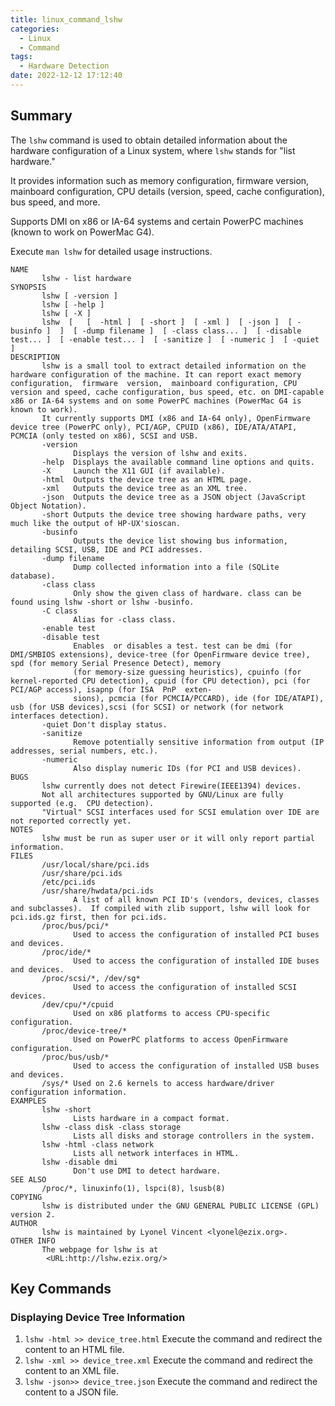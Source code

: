 ```yaml
---
title: linux_command_lshw
categories:
  - Linux
  - Command
tags:
  - Hardware Detection
date: 2022-12-12 17:12:40
---
```



## Summary

The `lshw` command is used to obtain detailed information about the hardware configuration of a Linux system, where `lshw` stands for "list hardware."

It provides information such as memory configuration, firmware version, mainboard configuration, CPU details (version, speed, cache configuration), bus speed, and more.

Supports DMI on x86 or IA-64 systems and certain PowerPC machines (known to work on PowerMac G4).

<!-- more -->

Execute `man lshw` for detailed usage instructions.

```shell
NAME
       lshw - list hardware
SYNOPSIS
       lshw [ -version ]
       lshw [ -help ]
       lshw [ -X ]
       lshw  [   [  -html ]  [ -short ]  [ -xml ]  [ -json ]  [ -businfo ]  ]  [ -dump filename ]  [ -class class... ]  [ -disable test... ]  [ -enable test... ]  [ -sanitize ]  [ -numeric ]  [ -quiet ]
DESCRIPTION
       lshw is a small tool to extract detailed information on the hardware configuration of the machine. It can report exact memory  configuration,  firmware  version,  mainboard configuration, CPU version and speed, cache configuration, bus speed, etc. on DMI-capable x86 or IA-64 systems and on some PowerPC machines (PowerMac G4 is known to work).
       It currently supports DMI (x86 and IA-64 only), OpenFirmware device tree (PowerPC only), PCI/AGP, CPUID (x86), IDE/ATA/ATAPI, PCMCIA (only tested on x86), SCSI and USB.
       -version
              Displays the version of lshw and exits.
       -help  Displays the available command line options and quits.
       -X     Launch the X11 GUI (if available).
       -html  Outputs the device tree as an HTML page.
       -xml   Outputs the device tree as an XML tree.
       -json  Outputs the device tree as a JSON object (JavaScript Object Notation).
       -short Outputs the device tree showing hardware paths, very much like the output of HP-UX'sioscan.
       -businfo
              Outputs the device list showing bus information, detailing SCSI, USB, IDE and PCI addresses.
       -dump filename
              Dump collected information into a file (SQLite database).
       -class class
              Only show the given class of hardware. class can be found using lshw -short or lshw -businfo.
       -C class
              Alias for -class class.
       -enable test
       -disable test
              Enables  or disables a test. test can be dmi (for DMI/SMBIOS extensions), device-tree (for OpenFirmware device tree), spd (for memory Serial Presence Detect), memory
              (for memory-size guessing heuristics), cpuinfo (for kernel-reported CPU detection), cpuid (for CPU detection), pci (for PCI/AGP access), isapnp (for ISA  PnP  exten‐
              sions), pcmcia (for PCMCIA/PCCARD), ide (for IDE/ATAPI), usb (for USB devices),scsi (for SCSI) or network (for network interfaces detection).
       -quiet Don't display status.
       -sanitize
              Remove potentially sensitive information from output (IP addresses, serial numbers, etc.).
       -numeric
              Also display numeric IDs (for PCI and USB devices).
BUGS
       lshw currently does not detect Firewire(IEEE1394) devices.
       Not all architectures supported by GNU/Linux are fully supported (e.g.  CPU detection).
       "Virtual" SCSI interfaces used for SCSI emulation over IDE are not reported correctly yet.
NOTES
       lshw must be run as super user or it will only report partial information.
FILES
       /usr/local/share/pci.ids
       /usr/share/pci.ids
       /etc/pci.ids
       /usr/share/hwdata/pci.ids
              A list of all known PCI ID's (vendors, devices, classes and subclasses).  If compiled with zlib support, lshw will look for pci.ids.gz first, then for pci.ids.
       /proc/bus/pci/*
              Used to access the configuration of installed PCI buses and devices.
       /proc/ide/*
              Used to access the configuration of installed IDE buses and devices.
       /proc/scsi/*, /dev/sg*
              Used to access the configuration of installed SCSI devices.
       /dev/cpu/*/cpuid
              Used on x86 platforms to access CPU-specific configuration.
       /proc/device-tree/*
              Used on PowerPC platforms to access OpenFirmware configuration.
       /proc/bus/usb/*
              Used to access the configuration of installed USB buses and devices.
       /sys/* Used on 2.6 kernels to access hardware/driver configuration information.
EXAMPLES
       lshw -short
              Lists hardware in a compact format.
       lshw -class disk -class storage
              Lists all disks and storage controllers in the system.
       lshw -html -class network
              Lists all network interfaces in HTML.
       lshw -disable dmi
              Don't use DMI to detect hardware.
SEE ALSO
       /proc/*, linuxinfo(1), lspci(8), lsusb(8)
COPYING
       lshw is distributed under the GNU GENERAL PUBLIC LICENSE (GPL) version 2.
AUTHOR
       lshw is maintained by Lyonel Vincent <lyonel@ezix.org>.
OTHER INFO
       The webpage for lshw is at
        <URL:http://lshw.ezix.org/>
```

## Key Commands

### Displaying Device Tree Information

1. `lshw -html >> device_tree.html` Execute the command and redirect the content to an HTML file.
2. `lshw -xml >> device_tree.xml` Execute the command and redirect the content to an XML file.
3. `lshw -json>> device_tree.json` Execute the command and redirect the content to a JSON file.